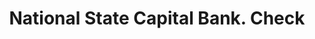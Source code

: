 ---
doi: 10.7916/D8FB6F1M
date_other: '1880'
date_other_textual: 1880-1889
form: printed ephemera
genre:
- Checks (bank checks)
name:
- National State Capital Bank
object_in_context_url: https://biggert.cul.columbia.edu/items/view/ave_biggert_00770
subject_hierarchical_geographic:
- Concord, New Hampshire, United States
subject_name:
- National State Capital Bank
title: National State Capital Bank. Check
sort_title: National State Capital Bank. Check
call_number: ave_biggert_00770
coordinates:
- 43.20666666666667,-71.53805555555556
pid: ave_biggert_00770
identifiers: ave_biggert_00770
thumbnail: false
permalink: /biggert/ave_biggert_00770/
layout: iiif-image-page
---